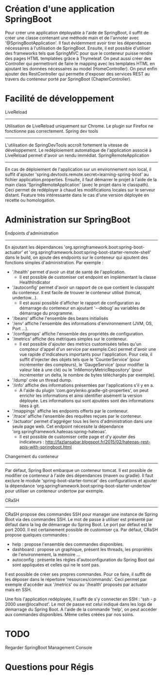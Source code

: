 Création d'une application SpringBoot
=====================================
Pour créer une application déployable à l'aide de SpringBoot, il suffit de créer une classe contenant une méthode main et de l'annoter avec '@SpringBootApplication'. Il faut évidemment avoir tirer les dépendances nécessaires à l'utilisation de SpringBoot.
Ensuite, il est possible d'utiliser des frameworks tels que SpringMVC pour que le conteneur puisse rendre des pages HTML templatées grâce à Thymeleaf.
On peut aussi créer des Controller qui permettront de faire le mapping avec les templates HTML en ajoutant les données nécessaires au model (HomeController).
On peut enfin ajouter des RestController qui permette d'exposer des services REST au travers du conteneur porté par SpringBoot (ChapterController).

Facilité de développement
=========================
LiveReload
__________
Utilisation de LiveReload uniquement sur Chrome.
Le plugin sur Firefox ne fonctionne pas correctement.
Spring dev tools
________________
L'utilisation de SpringDevTools accroît fortement la vitesse de développement.
Le redéploiement automatique de l'application associé à LiveReload permet d'avoir un rendu immédiat.
SpringRemoteApplication
_______________________
En cas de déploiement de l'application sur un environnement non local, il suffit d'ajouter 'spring.devtools.remote.secret=learning-spring-boot' au fichier application.properties.
Ensuite, il faut démarrer le projet à l'aide de la main class 'SpringRemoteApplication' (avec le projet dans le classpath).
Ceci permet de redéployer à chaud les modifications locales sur le serveur distant.
Feature très intéressante dans le cas d'une version déployée en recette ou homologation.

Administration sur SpringBoot
=============================
Endpoints d'administration
__________________________
En ajoutant les dépendances 'org.springframework.boot:spring-boot-actuator' et 'org.springframework.boot:spring-boot-starter-remote-shell' dans le build, on ajoute des endpoints sur le conteneur qui ajoutent des fonctions simples d'administration.
Par exemple :
*   '/health' permet d'avoir un état de santé de l'application.
    *   Il est possible de customiser cet endpoint en implémentant la classe HealthIndicator
*   '/autoconfig' permet d'avoir un rapport de ce que contient le classpaht du conteneur. Il est facile de trouver le conteneur utilisé (tomcat, undertow...).
    *   Il est aussi possible d'afficher le rapport de configuration au démarrage du conteneur en ajoutant '--debug' au variables de démarrage du programme.
*   '/beans' affiche l'ensemble des beans initialisés
*   '/env' affiche l'ensemble des informations d'environnement (JVM, OS, Port ...).
*   '/configprops' affiche l'ensemble des propriétés de configuration.
*   '/metrics' affiche des métriques simples sur le conteneur.
    *   Il est possible d'ajouter des metrics customisées telles qu'un compteur d'appel d'un service par exemple.Ceci permet d'avoir une vue rapide d'indicateurs importants pour l'application. Pour cela, il suffit d'injecter des objets tels que le 'CounterService' (pour incrémenter des compteurs), le 'GaugeService' (pour modifier la valeur liée à une clé) ou le 'InMemoryMetricRepository' (pour incrémenter un delta, le nombre de bytes téléchargés par exemple).
*   '/dump' crée un thread dump.
*   '/info' affiche des informations présentées par l'applications s'il y en a.
    *   A l'aide du plugin 'com.gorylenko.gradle-git-properties', on peut enrichir les informations et ainsi identifier aisément la version déployée. Les informations qui sont ajoutées sont des informations liées à git.
*   '/mappings' affiche les endpoints offerts par le conteneur.
*   '/trace' affiche l'ensemble des requêtes reçues par le conteneur.
*   '/actuator' permet d'aggréger tous les liens d'administration dans une seule page web. Cet endpoint nécessite la dépendance 'org.springframework.hateoas:spring-hateoas'.
    *   Il est possible de customiser cette page et d'y ajouter des indicateurs : http://fazlansabar.blogspot.fr/2015/02/hateoas-rest-apis-with-springboot.html

Changement du conteneur
_______________________
Par défaut, Spring Boot embarque un conteneur tomcat. Il est possible de modifier ce conteneur à l'aide des dépendances (maven ou gradle).
Il faut exclure le module 'spring-boot-starter-tomcat' des configurations et ajouter la dépendance 'org.springframework.boot:spring-boot-starter-undertow' pour utiliser un conteneur undertow par exemple.

CRaSH
_____
CRaSH propose des commandes SSH pour manager une instance de Spring Boot via des commandes SSH.
Le mot de passe à utiliser est présenté par défaut dans la log de démarrage du Spring Boot.
Le port par défaut est le port 2000.
Il est certainement possible de customiser ça.
Par défaut, CRaSH propose quelques commandes :
*   help : propose l'ensemble des commandes disponibles.
*   dashboard : propose un graphique, présent les threads, les propriétés de l'environnement, la mémoire ...
*   autoconfig : présente les règles d'autoconfiguration du Spring Boot qui sont appliquées et celles qui ne le sont pas.

Il est possible de créer ses propres commandes. Pour ce faire, il suffit de les déposer dans le répertoire 'resources/commands'.
Ceci permet par exemple d'accéder aux '/metrics' ou au '/health' proposés par actuator mais en SSH.

Une fois l'application redéployée, il suffit de s'y connecter en SSH : 'ssh - p 2000 user@localhost'.
Le mot de passe est celui indiqué dans les logs de démarrage du Spring Boot. A l'aide de la commande 'help', on peut accéder aux commandes disponibles. Même celles créées par nos soins.

TODO
====
Regarder SpringBoot Management Console

Questions pour Régis
====================
